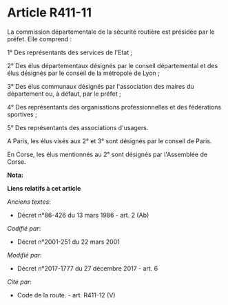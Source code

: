 # Article R411-11

La commission départementale de la sécurité routière est présidée par le préfet. Elle comprend :

1° Des représentants des services de l'Etat ;

2° Des élus départementaux désignés par le conseil départemental et des élus désignés par le conseil de la métropole de
Lyon ;

3° Des élus communaux désignés par l'association des maires du département ou, à défaut, par le préfet ;

4° Des représentants des organisations professionnelles et des fédérations sportives ;

5° Des représentants des associations d'usagers.

A Paris, les élus visés aux 2° et 3° sont désignés par le conseil de Paris.

En Corse, les élus mentionnés au 2° sont désignés par l'Assemblée de Corse.

**Nota:**



**Liens relatifs à cet article**

_Anciens textes_:

  - Décret n°86-426 du 13 mars 1986 - art. 2 (Ab)

_Codifié par_:

  - Décret n°2001-251 du 22 mars 2001

_Modifié par_:

  - Décret n°2017-1777 du 27 décembre 2017 - art. 6

_Cité par_:

  - Code de la route. - art. R411-12 (V)
